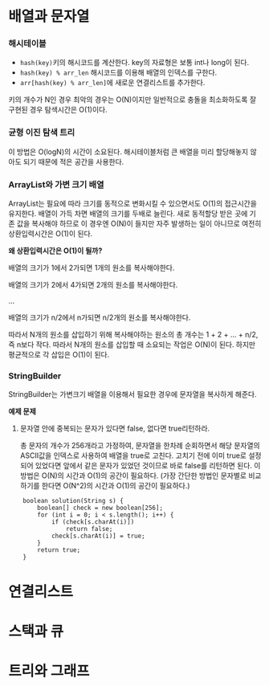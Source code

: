 # 배열과 문자열

### 해시테이블

- ```hash(key)```키의 해시코드를 계산한다. key의 자료형은 보통 int나 long이 된다.
- ```hash(key) % arr_len``` 해시코드를 이용해 배열의 인덱스를 구한다.
- ```arr[hash(key) % arr_len]```에 새로운 연결리스트를 추가한다.

키의 개수가 N인 경우 최악의 경우는 O(N)이지만 일반적으로 충돌을 최소화하도록 잘 구현된 경우 탐색시간은 O(1)이다.



### 균형 이진 탐색 트리

이 방법은 O(logN)의 시간이 소요된다. 해시테이블처럼 큰 배열을 미리 할당해놓지 않아도 되기 때문에 적은 공간을 사용한다. 



### ArrayList와 가변 크기 배열

ArrayList는 필요에 따라 크기를 동적으로 변화시킬 수 있으면서도 O(1)의 접근시간을 유지한다. 배열이 가득 차면 배열의 크기를 두배로 늘린다. 새로 동적할당 받은 곳에 기존 값을 복사해야 하므로 이 경우엔 O(N)이 들지만 자주 발생하는 일이 아니므로 여전히 상환입력시간은 O(1)이 된다.

**왜 상환입력시간은 O(1)이 될까?**

배열의 크기가 1에서 2가되면 1개의 원소를 복사해야한다.

배열의 크기가 2에서 4가되면 2개의 원소를 복사해야한다.

...

배열의 크기가 n/2에서 n가되면 n/2개의 원소를 복사해야한다.

따라서 N개의 원소를 삽입하기 위해 복사해야하는 원소의 총 개수는 1 + 2 + ... + n/2, 즉 n보다 작다. 따라서 N개의 원소를 삽입할 때 소요되는 작업은 O(N)이 된다. 하지만 평균적으로 각 삽입은 O(1)이 된다.



### StringBuilder

StringBuilder는 가변크기 배열을 이용해서 필요한 경우에 문자열을 복사하게 해준다.



**예제 문제**

1. 문자열 안에 중복되는 문자가 있다면 false, 없다면 true리턴하라.

   총 문자의 개수가 256개라고 가정하여, 문자열을 한차례 순회하면서 해당 문자열의 ASCII값을 인덱스로 사용하여 배열을 true로 고친다. 고치기 전에 이미 true로 설정되어 있었다면 앞에서 같은 문자가 있었던 것이므로 바로 false를 리턴하면 된다. 이 방법은 O(N)의 시간과 O(1)의 공간이 필요하다. (가장 간단한 방법인 문자별로 비교하기를 한다면 O(N^2)의 시간과 O(1)의 공간이 필요하다.)

```
	boolean solution(String s) {
		boolean[] check = new boolean[256];
		for (int i = 0; i < s.length(); i++) {
			if (check[s.charAt(i)])
				return false;
			check[s.charAt(i)] = true;
		}
		return true;
	}
```





# 연결리스트



# 스택과 큐



# 트리와 그래프

